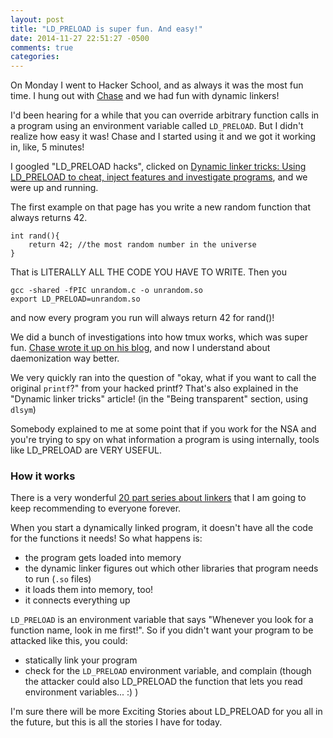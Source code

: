 ```yaml
---
layout: post
title: "LD_PRELOAD is super fun. And easy!"
date: 2014-11-27 22:51:27 -0500
comments: true
categories: 
---
```


On Monday I went to Hacker School, and as always it was the most fun
time. I hung out with [Chase](http://blog.chaselambda.com/) and we had
fun with dynamic linkers!

I'd been hearing for a while that you can override arbitrary function
calls in a program using an environment variable called `LD_PRELOAD`.
But I didn't realize how easy it was! Chase and I started using it and
we got it working in, like, 5 minutes!

I googled "LD_PRELOAD hacks", clicked on [Dynamic linker tricks: Using LD_PRELOAD to cheat, inject features and investigate programs](http://rafalcieslak.wordpress.com/2013/04/02/dynamic-linker-tricks-using-ld_preload-to-cheat-inject-features-and-investigate-programs/),
and we were up and running.

The first example on that page has you write a new random function that
always returns 42.

```
int rand(){
    return 42; //the most random number in the universe
}
```

That is LITERALLY ALL THE CODE YOU HAVE TO WRITE. Then you 

```
gcc -shared -fPIC unrandom.c -o unrandom.so
export LD_PRELOAD=unrandom.so
```

and now every program you run will always return 42 for rand()!

<!-- more -->

We did a bunch of investigations into how tmux works, which was super
fun. [Chase wrote it up on his blog](http://blog.chaselambda.com/2014/11/25/how-tmux-starts-up-an-adventure-with-linux-tools.html),
and now I understand about daemonization way better.

We very quickly ran into the question of "okay, what if you want to call
the original `printf`?" from your hacked printf? That's also explained
in the "Dynamic linker tricks" article! (in the "Being transparent"
section, using `dlsym`)

Somebody explained to me at some point that if you work for the NSA and
you're trying to spy on what information a program is using internally,
tools like LD_PRELOAD are VERY USEFUL.

### How it works

There is a very wonderful 
[20 part series about linkers](http://lwn.net/Articles/276782/) that I
am going to keep recommending to everyone forever.

When you start a dynamically linked program, it doesn't have all the
code for the functions it needs! So what happens is:

* the program gets loaded into memory
* the dynamic linker figures out which other libraries that program
  needs to run (`.so` files)
* it loads them into memory, too!
* it connects everything up

`LD_PRELOAD` is an environment variable that says "Whenever you look for
a function name, look in me first!". So if you didn't want your program
to be attacked like this, you could:

* statically link your program
* check for the `LD_PRELOAD` environment variable, and complain (though
  the attacker could also LD_PRELOAD the function that lets you read
  environment variables... :) ) 

I'm sure there will be more Exciting Stories about LD_PRELOAD for you
all in the future, but this is all the stories I have for today.
